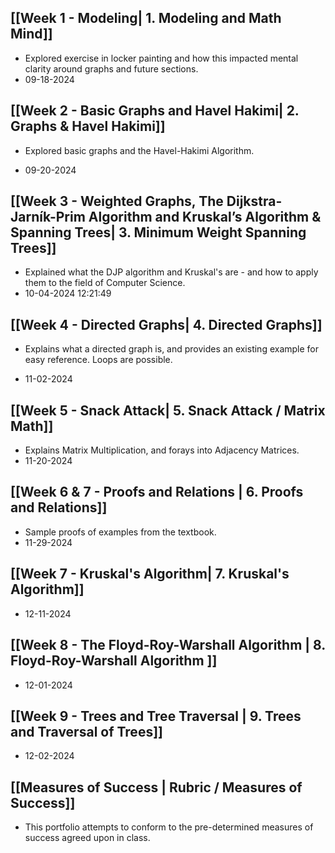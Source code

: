## [[Week 1 - Modeling| 1. Modeling and Math Mind]]
- Explored exercise in locker painting and how this impacted mental clarity around graphs and future sections.
- 09-18-2024
## [[Week 2 - Basic Graphs and Havel Hakimi| 2. Graphs & Havel Hakimi]]
* Explored basic graphs and the Havel-Hakimi Algorithm.
- 09-20-2024 
## [[Week 3 - Weighted Graphs, The Dijkstra-Jarník-Prim Algorithm and Kruskal’s Algorithm & Spanning Trees| 3. Minimum Weight Spanning Trees]]
- Explained what the DJP algorithm and Kruskal's are - and how to apply them to the field of Computer Science.
- 10-04-2024 12:21:49
## [[Week 4 - Directed Graphs| 4. Directed Graphs]]
* Explains what a directed graph is, and provides an existing example for easy reference. Loops are possible.
- 11-02-2024
## [[Week 5 - Snack Attack| 5. Snack Attack / Matrix Math]]
* Explains Matrix Multiplication, and forays into Adjacency Matrices.
* 11-20-2024
## [[Week 6 & 7 - Proofs and Relations | 6. Proofs and Relations]]
* Sample proofs of examples from the textbook.
* 11-29-2024
## [[Week 7 - Kruskal's Algorithm| 7. Kruskal's Algorithm]]
* 12-11-2024
## [[Week 8 - The Floyd-Roy-Warshall Algorithm | 8. Floyd-Roy-Warshall Algorithm ]]
- 12-01-2024
## [[Week 9 - Trees and Tree Traversal | 9. Trees and Traversal of Trees]]
* 12-02-2024




## [[Measures of Success | Rubric / Measures of Success]]
- This portfolio attempts to conform to the pre-determined measures of success agreed upon in class. 

